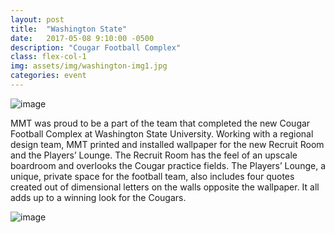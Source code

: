 ```yaml
---
layout: post
title:  "Washington State"
date:   2017-05-08 9:10:00 -0500
description: "Cougar Football Complex"
class: flex-col-1
img: assets/img/washington-img1.jpg
categories: event
---
```

![image](../../assets/img/washington-hero.jpg "Washington Hero")

<span>M</span>MT was proud to be a part of the team that completed the new Cougar Football Complex at Washington State University. Working with a regional design team, MMT printed and installed wallpaper for the new Recruit Room and the Players’ Lounge. The Recruit Room has the feel of an upscale boardroom and overlooks the Cougar practice fields. The Players’ Lounge, a unique, private space for the football team, also includes four quotes created out of dimensional letters on the walls opposite the wallpaper. It all adds up to a winning look for the Cougars.

![image](../../assets/img/washington-img2.jpg "Washington Hero")

